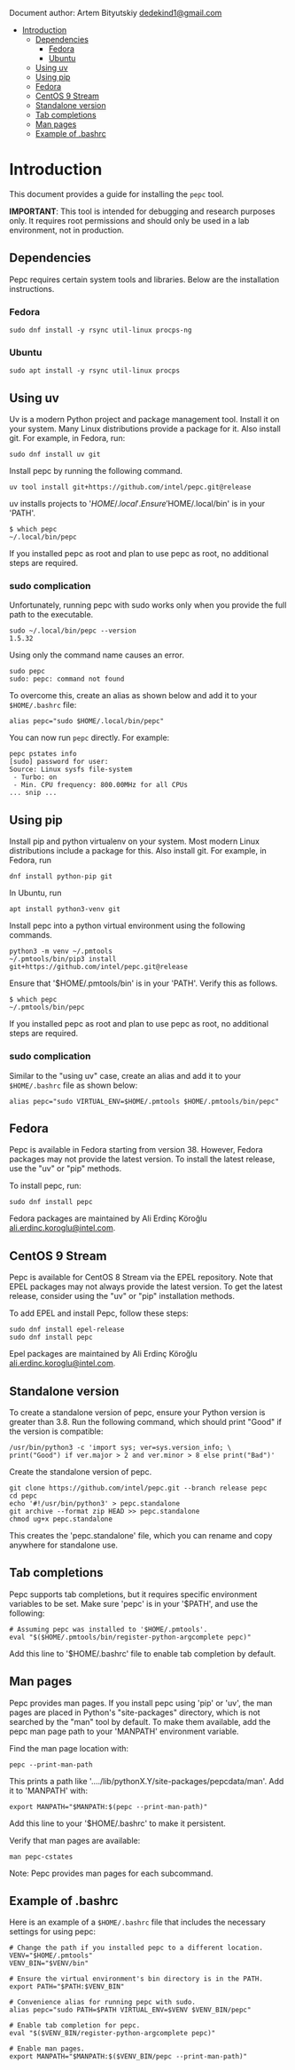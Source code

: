 <!--
-*- coding: utf-8 -*-
vim: ts=4 sw=4 tw=100 et ai si

# Copyright (C) 2020-2025 Intel Corporation
# SPDX-License-Identifier: BSD-3-Clause

Author: Artem Bityutskiy <artem.bityutskiy@linux.intel.com>
-->

Document author: Artem Bityutskiy <dedekind1@gmail.com>

- [Introduction](#introduction)
  - [Dependencies](#dependencies)
    - [Fedora](#fedora-1)
    - [Ubuntu](#ubuntu)
  - [Using uv](#using-uv)
  - [Using pip](#using-pip)
  - [Fedora](#fedora)
  - [CentOS 9 Stream](#centos-9-stream)
  - [Standalone version](#standalone-version)
  - [Tab completions](#tab-completions)
  - [Man pages](#man-pages)
  - [Example of .bashrc](#example-of-bashrc)

# Introduction

This document provides a guide for installing the `pepc` tool.

**IMPORTANT**: This tool is intended for debugging and research purposes only. It requires root
permissions and should only be used in a lab environment, not in production.


## Dependencies

Pepc requires certain system tools and libraries. Below are the installation instructions.

### Fedora

```
sudo dnf install -y rsync util-linux procps-ng
```

### Ubuntu

```
sudo apt install -y rsync util-linux procps
```

## Using uv

Uv is a modern Python project and package management tool. Install it on your system. Many Linux
distributions provide a package for it. Also install git. For example, in Fedora, run:

```
sudo dnf install uv git
```

Install pepc by running the following command.

```
uv tool install git+https://github.com/intel/pepc.git@release
```

uv installs projects to '$HOME/.local'. Ensure '$HOME/.local/bin' is in your 'PATH'.

```
$ which pepc
~/.local/bin/pepc
```

If you installed pepc as root and plan to use pepc as root, no additional steps are required.

### sudo complication

Unfortunately, running pepc with sudo works only when you provide the full path to the executable.

```
sudo ~/.local/bin/pepc --version
1.5.32
```

Using only the command name causes an error.

```
sudo pepc
sudo: pepc: command not found
```

To overcome this, create an alias as shown below and add it to your `$HOME/.bashrc` file:

```
alias pepc="sudo $HOME/.local/bin/pepc"
```
You can now run `pepc` directly. For example:

```
pepc pstates info
[sudo] password for user:
Source: Linux sysfs file-system
 - Turbo: on
 - Min. CPU frequency: 800.00MHz for all CPUs
... snip ...
```

## Using pip

Install pip and python virtualenv on your system. Most modern Linux distributions include a package
for this. Also install git. For example, in Fedora, run

```
dnf install python-pip git
```

In Ubuntu, run

```
apt install python3-venv git
```

Install pepc into a python virtual environment using the following commands.

```
python3 -m venv ~/.pmtools
~/.pmtools/bin/pip3 install git+https://github.com/intel/pepc.git@release
```

Ensure that '$HOME/.pmtools/bin' is in your 'PATH'. Verify this as follows.

```
$ which pepc
~/.pmtools/bin/pepc
```

If you installed pepc as root and plan to use pepc as root, no additional steps are required.

### sudo complication

Similar to the "using uv" case, create an alias and add it to your `$HOME/.bashrc` file as shown below:

```
alias pepc="sudo VIRTUAL_ENV=$HOME/.pmtools $HOME/.pmtools/bin/pepc"
```

## Fedora

Pepc is available in Fedora starting from version 38. However, Fedora packages may not provide the
latest version. To install the latest release, use the "uv" or "pip" methods.

To install pepc, run:

```
sudo dnf install pepc
```

Fedora packages are maintained by Ali Erdinç Köroğlu <ali.erdinc.koroglu@intel.com>.

## CentOS 9 Stream

Pepc is available for CentOS 8 Stream via the EPEL repository. Note that EPEL packages may not
always provide the latest version. To get the latest release, consider using the "uv" or "pip"
installation methods.

To add EPEL and install Pepc, follow these steps:

```
sudo dnf install epel-release
sudo dnf install pepc
```

Epel packages are maintained by Ali Erdinç Köroğlu <ali.erdinc.koroglu@intel.com>.

## Standalone version

To create a standalone version of pepc, ensure your Python version is greater than 3.8.
Run the following command, which should print "Good" if the version is compatible:

```
/usr/bin/python3 -c 'import sys; ver=sys.version_info; \
print("Good") if ver.major > 2 and ver.minor > 8 else print("Bad")'
```

Create the standalone version of pepc.

```
git clone https://github.com/intel/pepc.git --branch release pepc
cd pepc
echo '#!/usr/bin/python3' > pepc.standalone
git archive --format zip HEAD >> pepc.standalone
chmod ug+x pepc.standalone
```
This creates the 'pepc.standalone' file, which you can rename and copy anywhere for standalone use.

## Tab completions

Pepc supports tab completions, but it requires specific environment variables to be set. Make sure
'pepc' is in your '$PATH', and  use the following:

```
# Assuming pepc was installed to '$HOME/.pmtools'.
eval "$($HOME/.pmtools/bin/register-python-argcomplete pepc)"
```

Add this line to '$HOME/.bashrc' file to enable tab completion by default.

## Man pages

Pepc provides man pages. If you install pepc using 'pip' or 'uv', the man pages are placed in
Python's "site-packages" directory, which is not searched by the "man" tool by default. To make
them available, add the pepc man page path to your 'MANPATH' environment variable.

Find the man page location with:

```
pepc --print-man-path
```

This prints a path like '..../lib/pythonX.Y/site-packages/pepcdata/man'. Add it to 'MANPATH' with:

```
export MANPATH="$MANPATH:$(pepc --print-man-path)"
```

Add this line to your '$HOME/.bashrc' to make it persistent.

Verify that man pages are available:

```
man pepc-cstates
```

Note: Pepc provides man pages for each subcommand.

## Example of .bashrc

Here is an example of a `$HOME/.bashrc` file that includes the necessary settings for using pepc:

```
# Change the path if you installed pepc to a different location.
VENV="$HOME/.pmtools"
VENV_BIN="$VENV/bin"

# Ensure the virtual environment's bin directory is in the PATH.
export PATH="$PATH:$VENV_BIN"

# Convenience alias for running pepc with sudo.
alias pepc="sudo PATH=$PATH VIRTUAL_ENV=$VENV $VENV_BIN/pepc"

# Enable tab completion for pepc.
eval "$($VENV_BIN/register-python-argcomplete pepc)"

# Enable man pages.
export MANPATH="$MANPATH:$($VENV_BIN/pepc --print-man-path)"
```

